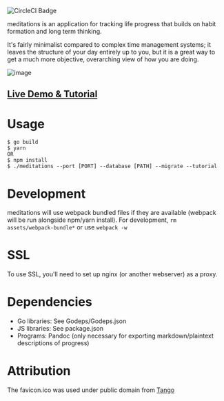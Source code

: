 ![CircleCI Badge](https://circleci.com/gh/ioddly/meditations.png?circle-token=:circle-token&style=shield)

meditations is an application for tracking life progress that builds on habit formation and long term thinking.

It's fairly minimalist compared to complex time management systems; it leaves the structure of your day entirely up to
you, but it is a great way to get a much more objective, overarching view of how you are doing.

![image](http://ioddly.com/images/meditations.png)

## [Live Demo & Tutorial](http://meditations.ioddly.com)

# Usage

    $ go build
    $ yarn
    OR
    $ npm install
    $ ./meditations --port [PORT] --database [PATH] --migrate --tutorial 

# Development

meditations will use webpack bundled files if they are available (webpack will be run alongside npm/yarn install).
For development, `rm assets/webpack-bundle*` or use `webpack -w`

# SSL

To use SSL, you'll need to set up nginx (or another webserver) as a proxy. 

# Dependencies

- Go libraries: See Godeps/Godeps.json
- JS libraries: See package.json
- Programs: Pandoc (only necessary for exporting markdown/plaintext descriptions of progress)

# Attribution

The favicon.ico was used under public domain from [Tango](http://tango.freedesktop.org)
